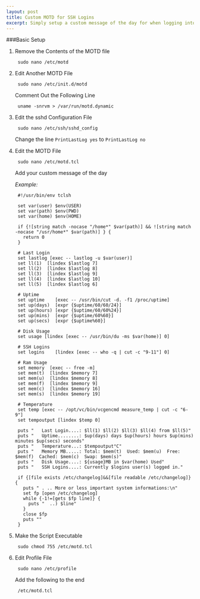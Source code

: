 ```yaml
---
layout: post
title: Custom MOTD for SSH Logins
excerpt: Simply setup a custom message of the day for when logging into a Linux device via SSH.
---
```

###Basic Setup
1. Remove the Contents of the MOTD file

		sudo nano /etc/motd
		
2. Edit Another MOTD File

		sudo nano /etc/init.d/motd
		
	Comment Out the Following Line
	
		uname -snrvm > /var/run/motd.dynamic
		
3. Edit the sshd Configuration File

		sudo nano /etc/ssh/sshd_config
		
	Change the line `PrintLastLog yes` to `PrintLastLog no`
	
4. Edit the MOTD File

		sudo nano /etc/motd.tcl
		
	Add your custom message of the day
	
	*Example:*
		
		#!/usr/bin/env tclsh

		set var(user) $env(USER)
		set var(path) $env(PWD)
		set var(home) $env(HOME)

		if {![string match -nocase "/home*" $var(path)] && ![string match -nocase "/usr/home*" $var(path)] } {
		  return 0
		}

		# Last Login
		set lastlog [exec -- lastlog -u $var(user)]
		set ll(1)  [lindex $lastlog 7]
		set ll(2)  [lindex $lastlog 8]
		set ll(3)  [lindex $lastlog 9]
		set ll(4)  [lindex $lastlog 10]
		set ll(5)  [lindex $lastlog 6]

		# Uptime
		set uptime    [exec -- /usr/bin/cut -d. -f1 /proc/uptime]
		set up(days)  [expr {$uptime/60/60/24}]
		set up(hours) [expr {$uptime/60/60%24}]
		set up(mins)  [expr {$uptime/60%60}]
		set up(secs)  [expr {$uptime%60}]

		# Disk Usage
		set usage [lindex [exec -- /usr/bin/du -ms $var(home)] 0]

		# SSH Logins
		set logins    [lindex [exec -- who -q | cut -c "9-11"] 0]

		# Ram Usage
		set memory  [exec -- free -m]
		set mem(t)  [lindex $memory 7]
		set mem(u)  [lindex $memory 8]
		set mem(f)  [lindex $memory 9]
		set mem(c)  [lindex $memory 16]
		set mem(s)  [lindex $memory 19]

		# Temperature
		set temp [exec -- /opt/vc/bin/vcgencmd measure_temp | cut -c "6-9"]
		set tempoutput [lindex $temp 0]

		puts "   Last Login....: $ll(1) $ll(2) $ll(3) $ll(4) from $ll(5)"
		puts "   Uptime........: $up(days) days $up(hours) hours $up(mins) minutes $up(secs) seconds"
		puts "   Temperature...: $tempoutput°C"
		puts "   Memory MB.....: Total: $mem(t)  Used: $mem(u)  Free: $mem(f)  Cached: $mem(c)  Swap: $mem(s)"
		puts "   Disk Usage....: ${usage}MB in $var(home) Used"
		puts "   SSH Logins....: Currently $logins user(s) logged in."

		if {[file exists /etc/changelog]&&[file readable /etc/changelog]} {
		  puts " . .. More or less important system informations:\n"
		  set fp [open /etc/changelog]
		  while {-1!=[gets $fp line]} {
			puts "  ..) $line"
		  }
		  close $fp
		  puts ""
		}
5. Make the Script Executable

		sudo chmod 755 /etc/motd.tcl
		
6. Edit Profile File

		sudo nano /etc/profile
		
	Add the following to the end
	
		/etc/motd.tcl